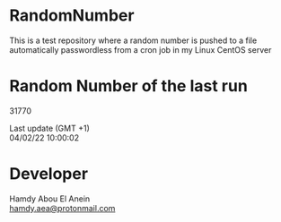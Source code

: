 # RandomNumber    
This is a test repository where a random number is pushed to a file automatically passwordless from a cron job in my Linux CentOS server    
# Random Number of the last run   
31770
      
Last update (GMT +1)    
04/02/22 10:00:02
# Developer    
Hamdy Abou El Anein   
hamdy.aea@protonmail.com
